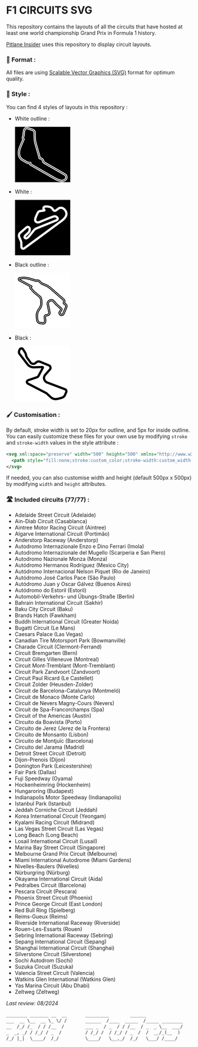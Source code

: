 # F1 CIRCUITS SVG

This repository contains the layouts of all the circuits that have hosted at least one world championship Grand Prix in Formula 1 history.

[Pitlane Insider](https://pitlaneinsider.fr/) uses this repository to display circuit layouts.

### 💽 Format :

All files are using [Scalable Vector Graphics (SVG)](https://simple.wikipedia.org/wiki/Scalable_Vector_Graphics) format for optimum quality.

### 🎨 Style :

You can find 4 styles of layouts in this repository :
- White outline :
  
  <img src="readme/monza.svg" alt="Monza" width="150" height="150">
  
- White :
  
  <img src="readme/estoril.svg" alt="Estoril" width="150" height="150">
  
- Black outline :
  
  <img src="readme/spa-francorchamps.svg" alt="Spa" width="150" height="150">
  
- Black :
  
  <img src="readme/kyalami.svg" alt="Kyalami" width="150" height="150">

### 🖌️ Customisation :

By default, stroke width is set to 20px for outline, and 5px for inside outline. You can easily customize these files for your own use by modifying `stroke` and `stroke-width` values in the style attribute :

```svg
<svg xml:space="preserve" width="500" height="500" xmlns="http://www.w3.org/2000/svg">
  <path style="fill:none;stroke:custom_color;stroke-width:custom_width;stroke-dasharray:none;stroke-opacity:1;stroke-linejoin:round" d="M363.613 403.265c-71.774.087-143.644.586..."/>
</svg>
```

If needed, you can also customise width and height (default 500px x 500px) by modifying `width` and `height` attributes.

### 🛣️ Included circuits (77/77) :

- Adelaide Street Circuit (Adelaide)
- Ain-Diab Circuit (Casablanca)
- Aintree Motor Racing Circuit (Aintree)
- Algarve International Circuit (Portimão)
- Anderstorp Raceway (Anderstorp)
- Autodromo Internazionale Enzo e Dino Ferrari (Imola)
- Autodromo Internazionale del Mugello (Scarperia e San Piero)
- Autodromo Nazionale Monza (Monza)
- Autódromo Hermanos Rodríguez (Mexico City)
- Autódromo Internacional Nelson Piquet (Rio de Janeiro)
- Autódromo José Carlos Pace (São Paulo)
- Autódromo Juan y Oscar Gálvez (Buenos Aires)
- Autódromo do Estoril (Estoril)
- Automobil-Verkehrs- und Übungs-Straße (Berlin)
- Bahrain International Circuit (Sakhir)
- Baku City Circuit (Baku)
- Brands Hatch (Fawkham)
- Buddh International Circuit (Greater Noida)
- Bugatti Circuit (Le Mans)
- Caesars Palace (Las Vegas)
- Canadian Tire Motorsport Park (Bowmanville)
- Charade Circuit (Clermont-Ferrand)
- Circuit Bremgarten (Bern)
- Circuit Gilles Villeneuve (Montreal)
- Circuit Mont-Tremblant (Mont-Tremblant)
- Circuit Park Zandvoort (Zandvoort)
- Circuit Paul Ricard (Le Castellet)
- Circuit Zolder (Heusden-Zolder)
- Circuit de Barcelona-Catalunya (Montmeló)
- Circuit de Monaco (Monte Carlo)
- Circuit de Nevers Magny-Cours (Nevers)
- Circuit de Spa-Francorchamps (Spa)
- Circuit of the Americas (Austin)
- Circuito da Boavista (Porto)
- Circuito de Jerez (Jerez de la Frontera)
- Circuito de Monsanto (Lisbon)
- Circuito de Montjuïc (Barcelona)
- Circuito del Jarama (Madrid)
- Detroit Street Circuit (Detroit)
- Dijon-Prenois (Dijon)
- Donington Park (Leicestershire)
- Fair Park (Dallas)
- Fuji Speedway (Oyama)
- Hockenheimring (Hockenheim)
- Hungaroring (Budapest)
- Indianapolis Motor Speedway (Indianapolis)
- Istanbul Park (Istanbul)
- Jeddah Corniche Circuit (Jeddah)
- Korea International Circuit (Yeongam)
- Kyalami Racing Circuit (Midrand)
- Las Vegas Street Circuit (Las Vegas)
- Long Beach (Long Beach)
- Losail International Circuit (Lusail)
- Marina Bay Street Circuit (Singapore)
- Melbourne Grand Prix Circuit (Melbourne)
- Miami International Autodrome (Miami Gardens)
- Nivelles-Baulers (Nivelles)
- Nürburgring (Nürburg)
- Okayama International Circuit (Aida)
- Pedralbes Circuit (Barcelona)
- Pescara Circuit (Pescara)
- Phoenix Street Circuit (Phoenix)
- Prince George Circuit (East London)
- Red Bull Ring (Spielberg)
- Reims-Gueux (Reims)
- Riverside International Raceway (Riverside)
- Rouen-Les-Essarts (Rouen)
- Sebring International Raceway (Sebring)
- Sepang International Circuit (Sepang)
- Shanghai International Circuit (Shanghai)
- Silverstone Circuit (Silverstone)
- Sochi Autodrom (Sochi)
- Suzuka Circuit (Suzuka)
- Valencia Street Circuit (Valencia)
- Watkins Glen International (Watkins Glen)
- Yas Marina Circuit (Abu Dhabi)
- Zeltweg (Zeltweg)

*Last review: 08/2024*

```
________ _______ __  __       _________        ______            
___  __ \__  __ \_ \/ /       ______  /____  _____  /_____ ________
__  /_/ /_  / / /__  /        ___ _  / _  / / /__  / _  _ \__  ___/
_  _, _/ / /_/ / _  /         / /_/ /  / /_/ / _  /  /  __/_(__  ) 
/_/ |_|  \____/  /_/          \____/   \__,_/  /_/   \___/ /____/  

```